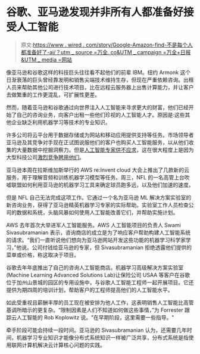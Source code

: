 # 谷歌、亚马逊发现并非所有人都准备好接受人工智能

> 原文:[https://www . wired . com/story/Google-Amazon-find-不是每个人都准备好了-ai/？utm _ source =万全. co&UTM _ campaign =万全+日报&UTM _ media =网站](https://www.wired.com/story/google-amazon-find-not-everyone-is-ready-for-ai/?utm_source=wanqu.co&utm_campaign=Wanqu+Daily&utm_medium=website)

像亚马逊和谷歌这样的科技巨头往往看不起他们的前辈 IBM。纽约 Armonk 这个日渐衰落的巨头曾经靠发明和销售尖端技术维持生存，但现在严重依赖咨询。出租人员来帮助其他公司进行技术项目，比在远程云服务器上出售计算能力，并让客户去做繁重的工作更混乱，可扩展性更差。

然而，随着亚马逊和谷歌通过向世界注入人工智能来寻求更大的财富，他们已经开始了自己的咨询业务，向客户出租一些他们珍视的人工智能人才。原因是:这些其他企业缺乏利用机器学习等技术的专业知识。

许多公司将云平台用于数据存储或为网站和移动应用提供支持等任务。市场领导者亚马逊及其竞争对手现在正试图说服他们的客户也购买人工智能服务，以从他们收集的大量数据中挖掘洞察力。但是[人工智能专家供不应求](https://www.wired.com/story/after-slurping-up-ai-researchers-facebook-offers-to-share/)，这在很大程度上是因为大型科技公司[激烈竞争聘用他们](https://www.wired.com/2017/03/intel-just-jumped-fierce-competition-ai-talent/)。

亚马逊本周在拉斯维加斯举行的 AWS re:Invent cloud 大会上推出了几款新的云服务，用于理解音频和训练机器学习模型等任务。周三，NFL 的一名高管上台吹嘘联盟如何利用亚马逊的机器学习工具来确定球员跑多远，以及他们加速的速度。

但是 NFL 自己无法完成这项工作。它通过一个名为亚马逊 ML 解决方案实验室的新咨询业务，获得了亚马逊精英机器学习专家的实际帮助。实验室工作人员检查公司的数据和系统，头脑风暴如何使用人工智能改善它们，并帮助实施计划。

AWS 去年首次大举进军人工智能服务。AWS 人工智能项目的负责人 Swami Sivasubramanian 表示，咨询商店的成立是为了响应客户帮助构建人工智能系统的请求。“我们一直听说他们想向为亚马逊网站开发这些功能的机器学习科学家学习，”他说。公司付钱给亚马逊的专家，但 Sivasubramanian 拒绝透露他们提供的菜单或价格，称这取决于项目。

谷歌去年年底推出了自己的咨询人工智能商店。机器学习高级解决方案实验室(Machine Learning Advanced Solutions Lab)让保险公司 USAA 等客户在谷歌位于加州山景城的园区的专用设施中，与谷歌人工智能工程师一起开展项目。它还提供为期四周的培训计划，帮助客户的工程师提高他们的人工智能水平。

如此受重视且薪酬丰厚的员工现在被安排为他人工作，这表明销售人工智能比高管基调所暗示的更复杂。“限制因素是人们不知道如何做这些事情，”为 Forrester 跟踪云人工智能的 Rob Koplowitz 说。"在早期阶段，这里需要一些指导。"

牵手阶段可能会持续一段时间。亚马逊的 Sivasubramanian 认为，还需要几年时间，机器学习专业知识才能像分布式系统知识一样被广泛共享，分布式系统是指使用联网计算机解决云计算核心问题的实践。